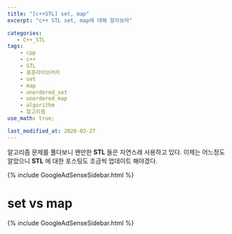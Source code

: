 ```yaml
---
title: "[c++STL] set, map"
excerpt: "c++ STL set, map에 대해 알아보자"

categories:
   - C++_STL
tags:
    - cpp
    - c++
    - STL
    - 표준라이브러리
    - set
    - map
    - unordered_set
    - unordered_map
    - algorithm
    - 알고리즘
use_math: true;

last_modified_at: 2020-03-27
--- 
```


알고리즘 문제를 풀다보니 왠만한 **STL** 들은 자연스래 사용하고 있다. 이제는 어느정도 알았으니 **STL** 에 대한 포스팅도 조금씩 업데이트 해야겠다.  

{% include GoogleAdSenseSidebar.html %}

# set vs map 




{% include GoogleAdSenseSidebar.html %}  

